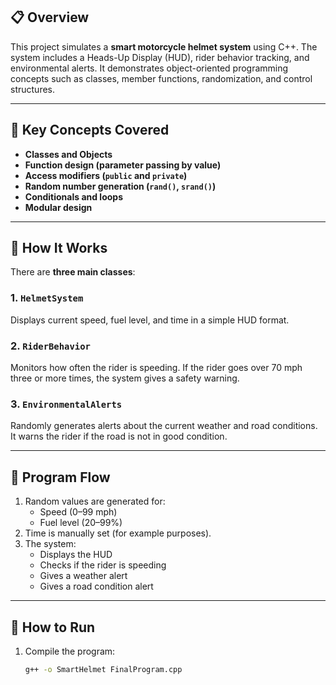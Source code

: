 ## 📋 Overview

This project simulates a **smart motorcycle helmet system** using C++. The system includes a Heads-Up Display (HUD), rider behavior tracking, and environmental alerts. It demonstrates object-oriented programming concepts such as classes, member functions, randomization, and control structures.

---

## 🧠 Key Concepts Covered

- **Classes and Objects**
- **Function design (parameter passing by value)**
- **Access modifiers (`public` and `private`)**
- **Random number generation (`rand()`, `srand()`)**
- **Conditionals and loops**
- **Modular design**

---

## 🔧 How It Works

There are **three main classes**:

### 1. `HelmetSystem`
Displays current speed, fuel level, and time in a simple HUD format.

### 2. `RiderBehavior`
Monitors how often the rider is speeding. If the rider goes over 70 mph three or more times, the system gives a safety warning.

### 3. `EnvironmentalAlerts`
Randomly generates alerts about the current weather and road conditions. It warns the rider if the road is not in good condition.

---

## 🧪 Program Flow

1. Random values are generated for:
   - Speed (0–99 mph)
   - Fuel level (20–99%)
2. Time is manually set (for example purposes).
3. The system:
   - Displays the HUD
   - Checks if the rider is speeding
   - Gives a weather alert
   - Gives a road condition alert

---

## 🚀 How to Run

1. Compile the program:
   ```bash
   g++ -o SmartHelmet FinalProgram.cpp
